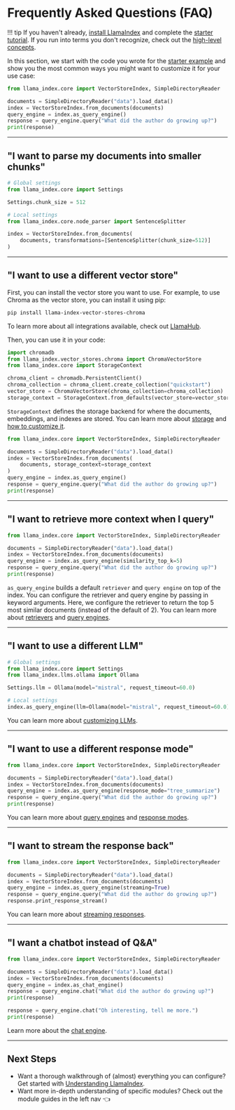 # Frequently Asked Questions (FAQ)

!!! tip
If you haven't already, [install LlamaIndex](installation.md) and complete the [starter tutorial](starter_example.md). If you run into terms you don't recognize, check out the [high-level concepts](concepts.md).

In this section, we start with the code you wrote for the [starter example](starter_example.md) and show you the most common ways you might want to customize it for your use case:

```python
from llama_index.core import VectorStoreIndex, SimpleDirectoryReader

documents = SimpleDirectoryReader("data").load_data()
index = VectorStoreIndex.from_documents(documents)
query_engine = index.as_query_engine()
response = query_engine.query("What did the author do growing up?")
print(response)
```

---

## **"I want to parse my documents into smaller chunks"**

```python
# Global settings
from llama_index.core import Settings

Settings.chunk_size = 512

# Local settings
from llama_index.core.node_parser import SentenceSplitter

index = VectorStoreIndex.from_documents(
    documents, transformations=[SentenceSplitter(chunk_size=512)]
)
```

---

## **"I want to use a different vector store"**

First, you can install the vector store you want to use. For example, to use Chroma as the vector store, you can install it using pip:

```bash
pip install llama-index-vector-stores-chroma
```

To learn more about all integrations available, check out [LlamaHub](https://llamahub.ai).

Then, you can use it in your code:

```python
import chromadb
from llama_index.vector_stores.chroma import ChromaVectorStore
from llama_index.core import StorageContext

chroma_client = chromadb.PersistentClient()
chroma_collection = chroma_client.create_collection("quickstart")
vector_store = ChromaVectorStore(chroma_collection=chroma_collection)
storage_context = StorageContext.from_defaults(vector_store=vector_store)
```

`StorageContext` defines the storage backend for where the documents, embeddings, and indexes are stored. You can learn more about [storage](../module_guides/storing/index.md) and [how to customize it](../module_guides/storing/customization.md).

```python
from llama_index.core import VectorStoreIndex, SimpleDirectoryReader

documents = SimpleDirectoryReader("data").load_data()
index = VectorStoreIndex.from_documents(
    documents, storage_context=storage_context
)
query_engine = index.as_query_engine()
response = query_engine.query("What did the author do growing up?")
print(response)
```

---

## **"I want to retrieve more context when I query"**

```python
from llama_index.core import VectorStoreIndex, SimpleDirectoryReader

documents = SimpleDirectoryReader("data").load_data()
index = VectorStoreIndex.from_documents(documents)
query_engine = index.as_query_engine(similarity_top_k=5)
response = query_engine.query("What did the author do growing up?")
print(response)
```

`as_query_engine` builds a default `retriever` and `query engine` on top of the index. You can configure the retriever and query engine by passing in keyword arguments. Here, we configure the retriever to return the top 5 most similar documents (instead of the default of 2). You can learn more about [retrievers](../module_guides/querying/retriever/retrievers.md) and [query engines](../module_guides/querying/retriever/index.md).

---

## **"I want to use a different LLM"**

```python
# Global settings
from llama_index.core import Settings
from llama_index.llms.ollama import Ollama

Settings.llm = Ollama(model="mistral", request_timeout=60.0)

# Local settings
index.as_query_engine(llm=Ollama(model="mistral", request_timeout=60.0))
```

You can learn more about [customizing LLMs](../module_guides/models/llms.md).

---

## **"I want to use a different response mode"**

```python
from llama_index.core import VectorStoreIndex, SimpleDirectoryReader

documents = SimpleDirectoryReader("data").load_data()
index = VectorStoreIndex.from_documents(documents)
query_engine = index.as_query_engine(response_mode="tree_summarize")
response = query_engine.query("What did the author do growing up?")
print(response)
```

You can learn more about [query engines](../module_guides/querying/index.md) and [response modes](../module_guides/deploying/query_engine/response_modes.md).

---

## **"I want to stream the response back"**

```python
from llama_index.core import VectorStoreIndex, SimpleDirectoryReader

documents = SimpleDirectoryReader("data").load_data()
index = VectorStoreIndex.from_documents(documents)
query_engine = index.as_query_engine(streaming=True)
response = query_engine.query("What did the author do growing up?")
response.print_response_stream()
```

You can learn more about [streaming responses](../module_guides/deploying/query_engine/streaming.md).

---

## **"I want a chatbot instead of Q&A"**

```python
from llama_index.core import VectorStoreIndex, SimpleDirectoryReader

documents = SimpleDirectoryReader("data").load_data()
index = VectorStoreIndex.from_documents(documents)
query_engine = index.as_chat_engine()
response = query_engine.chat("What did the author do growing up?")
print(response)

response = query_engine.chat("Oh interesting, tell me more.")
print(response)
```

Learn more about the [chat engine](../module_guides/deploying/chat_engines/usage_pattern.md).

---

## Next Steps

- Want a thorough walkthrough of (almost) everything you can configure? Get started with [Understanding LlamaIndex](../understanding/index.md).
- Want more in-depth understanding of specific modules? Check out the module guides in the left nav 👈
